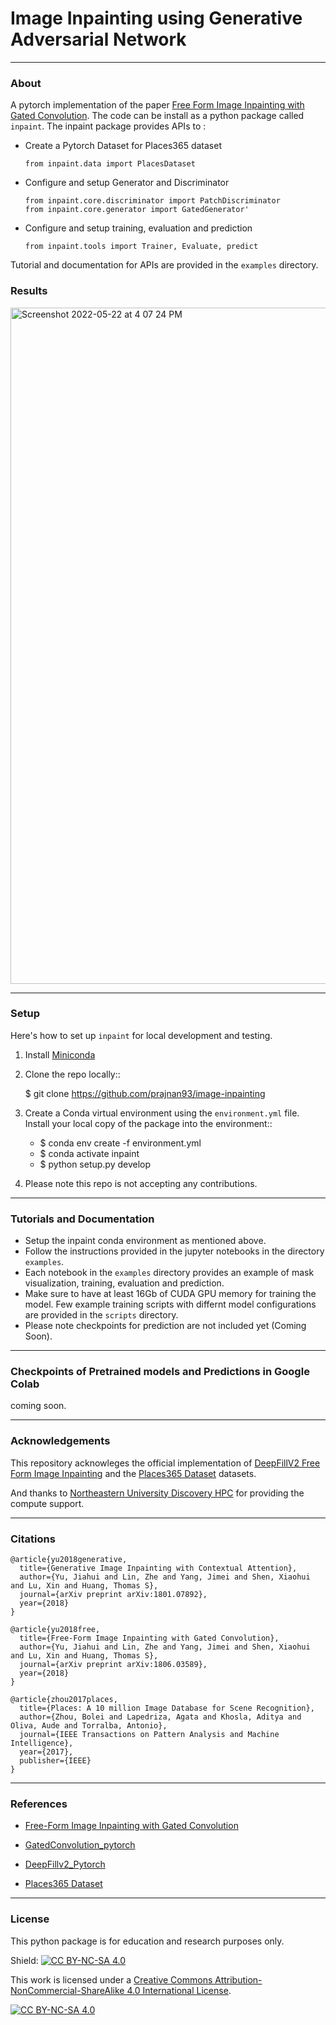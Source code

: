 # Image Inpainting using Generative Adversarial Network

___

### About

A pytorch implementation of the paper [Free Form Image Inpainting with Gated Convolution](https://arxiv.org/abs/1806.03589v2). The code can be install as a python package called `inpaint`. The inpaint package provides APIs to :
 - Create a Pytorch Dataset for Places365 dataset
   ```
   from inpaint.data import PlacesDataset 
   ```
 - Configure and setup Generator and Discriminator
   ```
   from inpaint.core.discriminator import PatchDiscriminator
   from inpaint.core.generator import GatedGenerator'
   ````
 - Configure and setup training, evaluation and prediction
   ```
   from inpaint.tools import Trainer, Evaluate, predict
   ```
 
 Tutorial and documentation for APIs are provided in the `examples` directory.


### Results 
<img width="1082" alt="Screenshot 2022-05-22 at 4 07 24 PM" src="https://user-images.githubusercontent.com/63877211/169713817-960b4e8c-fd6d-4bea-b36f-2050a499bd0b.png">

___
### Setup

Here's how to set up `inpaint` for local development and testing.

1. Install [Miniconda](https://conda.io/miniconda.html)

2. Clone the repo locally::

    $ git clone https://github.com/prajnan93/image-inpainting

3. Create a Conda virtual environment using the `environment.yml` file.  Install your local copy of the package into the environment::

    - $ conda env create -f environment.yml
    - $ conda activate inpaint
    - $ python setup.py develop

4. Please note this repo is not accepting any contributions.

___
### Tutorials and Documentation

- Setup the inpaint conda environment as mentioned above.
- Follow the instructions provided in the jupyter notebooks in the directory `examples`.
- Each notebook in the `examples` directory provides an example of mask visualization, training, evaluation and prediction.
- Make sure to have at least 16Gb of CUDA GPU memory for training the model. Few example training scripts with differnt model configurations are provided in the `scripts` directory.
- Please note checkpoints for prediction are not included yet (Coming Soon).  

___

### Checkpoints of Pretrained models and Predictions in Google Colab 

coming soon. 

___

### Acknowledgements

This repository acknowleges the official implementation of [DeepFillV2 Free Form Image Inpainting](https://arxiv.org/abs/1806.03589v2) and the [Places365 Dataset](http://places2.csail.mit.edu/index.html) datasets. 

And thanks to [Northeastern University Discovery HPC](https://rc.northeastern.edu/) for providing the compute support.
___

### Citations

```
@article{yu2018generative,
  title={Generative Image Inpainting with Contextual Attention},
  author={Yu, Jiahui and Lin, Zhe and Yang, Jimei and Shen, Xiaohui and Lu, Xin and Huang, Thomas S},
  journal={arXiv preprint arXiv:1801.07892},
  year={2018}
}

@article{yu2018free,
  title={Free-Form Image Inpainting with Gated Convolution},
  author={Yu, Jiahui and Lin, Zhe and Yang, Jimei and Shen, Xiaohui and Lu, Xin and Huang, Thomas S},
  journal={arXiv preprint arXiv:1806.03589},
  year={2018}
}

@article{zhou2017places,
  title={Places: A 10 million Image Database for Scene Recognition},
  author={Zhou, Bolei and Lapedriza, Agata and Khosla, Aditya and Oliva, Aude and Torralba, Antonio},
  journal={IEEE Transactions on Pattern Analysis and Machine Intelligence},
  year={2017},
  publisher={IEEE}
}
```

___

### References
- [Free-Form Image Inpainting with Gated Convolution](https://github.com/JiahuiYu/generative_inpainting)

- [GatedConvolution_pytorch](https://github.com/avalonstrel/GatedConvolution_pytorch)

- [DeepFillv2_Pytorch](https://github.com/csqiangwen/DeepFillv2_Pytorch)

- [Places365 Dataset](http://places2.csail.mit.edu/index.html)

___

### License

This python package is for education and research purposes only.

Shield: [![CC BY-NC-SA 4.0][cc-by-nc-sa-shield]][cc-by-nc-sa]

This work is licensed under a
[Creative Commons Attribution-NonCommercial-ShareAlike 4.0 International License][cc-by-nc-sa].

[![CC BY-NC-SA 4.0][cc-by-nc-sa-image]][cc-by-nc-sa]

[cc-by-nc-sa]: http://creativecommons.org/licenses/by-nc-sa/4.0/
[cc-by-nc-sa-image]: https://licensebuttons.net/l/by-nc-sa/4.0/88x31.png
[cc-by-nc-sa-shield]: https://img.shields.io/badge/License-CC%20BY--NC--SA%204.0-lightgrey.svg
